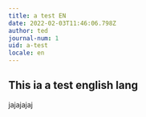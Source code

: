 ```yaml
---
title: a test EN
date: 2022-02-03T11:46:06.798Z
author: ted
journal-num: 1
uid: a-test
locale: en
---
```

## This ia a test english lang

jajajajaj
